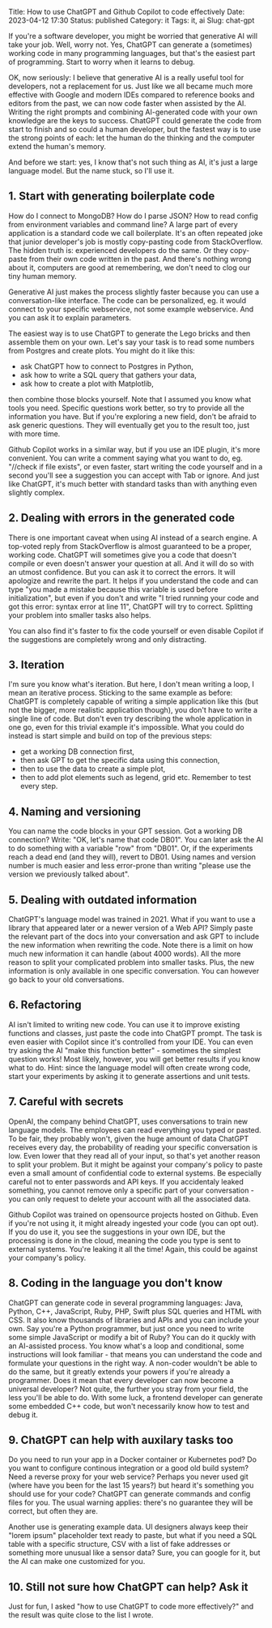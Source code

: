 Title: How to use ChatGPT and Github Copilot to code effectively
Date: 2023-04-12 17:30
Status: published
Category: it
Tags: it, ai
Slug: chat-gpt

If you're a software developer, you might be worried that generative AI will take your job. Well, worry not. Yes, ChatGPT can generate a (sometimes) working code in many programming languages, but that's the easiest part of programming. Start to worry when it learns to debug.

OK, now seriously: I believe that generative AI is a really useful tool for developers, not a replacement for us. Just like we all became much more effective with Google and modern IDEs compared to reference books and editors from the past, we can now code faster when assisted by  the AI. Writing the right prompts and combining AI-generated code with your own knowledge are the keys to success. ChatGPT could generate the code from start to finish and so could a human developer, but the fastest way is to use the strong points of each: let the human do the thinking and the computer extend the human's memory. 

And before we start: yes, I know that's not such thing as AI, it's just a large language model. But the name stuck, so I'll use it.


## 1. Start with generating boilerplate code

How do I connect to MongoDB? How do I parse JSON? How to read config from environment variables and command line? A large part of every application is a standard code we call boilerplate. It's an often repeated joke that junior developer's job is mostly copy-pasting code from StackOverflow. The hidden truth  is: experienced developers do the same. Or they copy-paste from their own code written in the past. And there's nothing wrong about it, computers are good at remembering, we don't need to clog our tiny human memory.

Generative AI just makes the process slightly faster because you can use a conversation-like interface. The code can be personalized, eg. it would connect to your specific webservice, not some example webservice. And you can ask it to explain parameters. 

The easiest way is to use ChatGPT to generate the Lego bricks and then assemble them on your own. Let's say your task is to read some numbers from Postgres and create plots. You might do it like this:

- ask ChatGPT how to connect to Postgres in Python,
- ask how to write a SQL query that gathers your data,
- ask how to create a plot with Matplotlib,

then combine those blocks yourself. Note that I assumed you know what tools you need. Specific questions work better, so try to provide all the information you have. But if you're exploring a new field, don't be afraid to ask generic questions. They will eventually get you to the result too, just with more time.

Github Copilot works in a similar way, but if you use an IDE plugin, it's more convenient. You can write a comment saying what you want to do, eg. "//check if file exists", or even faster, start writing the code yourself and in a second you'll see a suggestion you can accept with Tab or ignore. And just like ChatGPT, it's much better with standard tasks than with anything even slightly complex.



## 2. Dealing with errors in the generated code

There is one important caveat when using AI instead of a search engine. A top-voted reply from StackOverflow is almost guaranteed to be a proper, working code. ChatGPT will sometimes give you a code that doesn't compile or even doesn't answer your question at all. And it will do so with an utmost confidence. But you can ask it to correct the errors. It will apologize and rewrite the part. It helps if you understand the code and can type "you made a mistake because this variable  is used before initialization", but even if you don't and write "I tried running your code and got this error: syntax error at line 11", ChatGPT will try to correct. Splitting your problem into smaller tasks also helps.

You can also find it's faster to fix the code yourself or even disable Copilot if the suggestions are completely wrong and only distracting. 


## 3. Iteration

I'm sure you know what's iteration. But here, I don't mean writing a loop, I mean an iterative process. Sticking to the same example as before: ChatGPT is completely capable of writing a simple application like this  (but not the bigger, more realistic application though), you don't have to write a single line of code.  But don't even try describing the whole application in one go, even for this trivial example it's impossible. What you could do instead is start simple and build on top of the previous steps:
- get a working DB connection first,
- then ask GPT to get the specific data using this connection, 
- then to use the data to create a simple plot,
- then to add plot elements such as legend, grid etc.
Remember to test every step.

## 4. Naming and versioning

You can name the code blocks in your GPT session. Got a working DB connection? Write: "OK, let's name that code DB01". You can later ask the AI to do something with a variable "row" from "DB01". Or, if the experiments reach a dead end (and they will), revert to DB01. Using names and version number is much easier and less error-prone than writing "please use the version we previously talked about".


## 5. Dealing with outdated information

ChatGPT's language model was trained in 2021. What if you want to use a library that appeared later or a newer version of a Web API? Simply paste the relevant part of the docs into your conversation and ask GPT to include the new information when rewriting the code. Note there is a limit on how much new information it can handle (about 4000 words). All the more reason to split your complicated problem into smaller tasks. Plus, the new information is only available in one specific conversation. You can however go back to your old conversations. 


## 6. Refactoring

AI isn't limited to writing new code. You can use it to improve existing functions and classes, just paste the code into ChatGPT prompt.  The task is even easier with Copilot since it's controlled from your IDE. You can even try asking the AI "make this function better" - sometimes the simplest question works! Most likely, however, you will get better results if you know what to do. Hint: since the language model will often create wrong code, start your experiments by asking it to generate assertions and unit tests. 

## 7. Careful with secrets

OpenAI, the company behind ChatGPT, uses conversations to train new language models. The employees can read everything you typed or pasted. To be fair, they probably won't, given the huge amount of data ChatGPT receives every day, the probability of reading your specific conversation is low. Even lower that they read all of your input, so that's yet another reason to split your problem. But it might be against your company's policy to paste even a small amount of confidential code to external systems. Be especially careful not to enter passwords and API keys. If you accidentaly leaked something, you cannot remove only a specific part of your conversation - you can only request to delete your account with all the associated data.

Github Copilot was trained on opensource projects hosted on Github. Even if you're not using it, it might already ingested your code (you can opt out). If you do use it, you see the suggestions in your own IDE, but the processing is done in the cloud, meaning the code you type is sent to external systems. You're leaking it all the time! Again, this could be against your company's policy.


## 8. Coding in the language you don't know

ChatGPT can generate code in several programming languages: Java, Python, C++, JavaScript, Ruby, PHP, Swift  plus SQL queries and HTML with CSS. It also know thousands of libraries and APIs and you can include your own. Say you're a Python programmer, but just once you need to write some simple JavaScript or modify a bit of Ruby? You can do it quckly with an AI-assisted process. You know what's a loop and conditional, some instructions will look familiar - that means you can understand the code and formulate your questions in the right way. A non-coder wouldn't be able to do the same, but it greatly extends your powers if you're already a programmer. Does it mean that every developer can now become a universal developer? Not quite, the further you stray from your field, the less you'll be able to do. With some luck, a frontend developer can generate some embedded C++ code, but won't necessarily know how to test and debug it. 


## 9. ChatGPT can help with auxilary tasks too

Do you need to run your app in a Docker container or Kubernetes pod? Do you want to configure continous integration or a good old build system? Need a reverse proxy for your web service? Perhaps you never used  git (where have you been for the last 15 years?) but heard it's something you should use for your code? ChatGPT can generate commands and config files for you. The usual warning applies: there's no guarantee they will be correct, but often they are.

Another use is generating example data. UI designers always keep their "lorem ipsum" placeholder text ready to paste, but what if you need a SQL table with a specific structure, CSV with a list of fake addresses or something more unusual like a sensor data?  Sure, you can google for it, but the AI can make one customized for you.


## 10. Still not sure how ChatGPT can help? Ask it

Just for fun, I asked "how to use ChatGPT to code more effectively?" and the result was quite close to the list I wrote.


